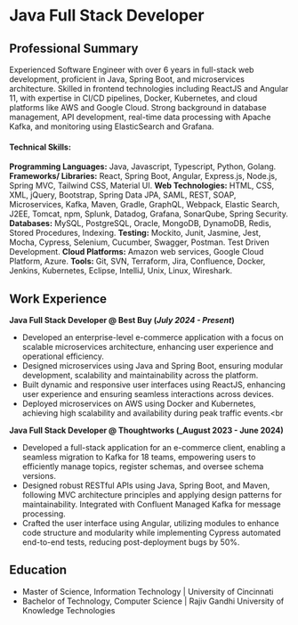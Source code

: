 # Java Full Stack Developer

## Professional Summary
Experienced Software Engineer with over 6 years in full-stack web development, proficient in Java, Spring Boot, and microservices architecture. Skilled in frontend technologies including ReactJS and Angular 11, with expertise in CI/CD pipelines, Docker, Kubernetes, and cloud platforms like AWS and Google Cloud. Strong background in database management, API development, real-time data processing with Apache Kafka, and monitoring using ElasticSearch and Grafana.

#### Technical Skills:

**Programming Languages:**  Java, Javascript, Typescript, Python, Golang.
**Frameworks/ Libraries:**  React, Spring Boot, Angular, Express.js, Node.js, Spring MVC, Tailwind CSS, Material UI.
**Web Technologies:** HTML, CSS,  XML, jQuery, Bootstrap, Spring Data JPA, SAML, REST, SOAP, Microservices, Kafka, Maven, Gradle, GraphQL, Webpack, Elastic Search, J2EE, Tomcat, npm, Splunk, Datadog, Grafana, SonarQube, Spring Security.
**Databases:** MySQL, PostgreSQL, Oracle, MongoDB, DynamoDB, Redis, Stored Procedures, Indexing.
**Testing:** Mockito, Junit, Jasmine, Jest, Mocha, Cypress, Selenium, Cucumber, Swagger, Postman. Test Driven Development.
**Cloud Platforms:** Amazon web services, Google Cloud Platform, Azure.
**Tools:** Git, SVN, Terraform, Jira, Confluence, Docker, Jenkins, Kubernetes, Eclipse, IntelliJ, Unix, Linux, Wireshark.

## Work Experience
**Java Full Stack Developer @ Best Buy (_July 2024 - Present_)**
- Developed an enterprise-level e-commerce application with a focus on scalable microservices architecture, enhancing user experience and operational efficiency.<br>
- Designed microservices using Java and Spring Boot, ensuring modular development, scalability and maintainability across the platform.<br>
- Built dynamic and responsive user interfaces using ReactJS, enhancing user experience and ensuring seamless interactions across devices.<br>
- Deployed microservices on AWS using Docker and Kubernetes, achieving high scalability and availability during peak traffic events.<br

**Java Full Stack Developer @ Thoughtworks (_August 2023 - June 2024)**                                                                                                                                 
- Developed a full-stack application for an e-commerce client, enabling a seamless migration to Kafka for 18 teams, empowering users to efficiently manage topics, register schemas, and oversee schema versions.<br>
- Designed robust RESTful APIs using Java, Spring Boot, and Maven, following MVC architecture principles and applying design patterns for maintainability. Integrated with Confluent Managed Kafka for message processing.<br>
- Crafted the user interface using Angular, utilizing modules to enhance code structure and modularity while implementing Cypress automated end-to-end tests, reducing post-deployment bugs by 50%.<br>

## Education					       		
- Master of Science, Information Technology	| University of Cincinnati	<br>
- Bachelor of Technology, Computer Science	| Rajiv Gandhi University of Knowledge Technologies <br> 			        		
